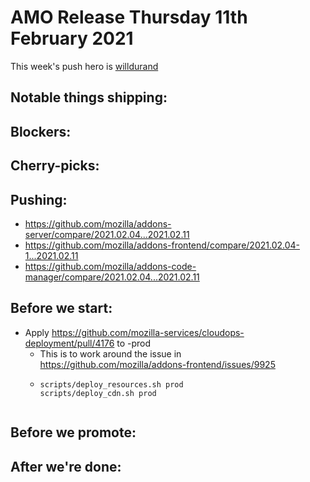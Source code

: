 
# AMO Release Thursday 11th February 2021

This week's push hero is [willdurand](https://github.com/willdurand)

## Notable things shipping:

## Blockers:

## Cherry-picks:

## Pushing:

- https://github.com/mozilla/addons-server/compare/2021.02.04...2021.02.11
- https://github.com/mozilla/addons-frontend/compare/2021.02.04-1...2021.02.11
- https://github.com/mozilla/addons-code-manager/compare/2021.02.04...2021.02.11

## Before we start:
* Apply https://github.com/mozilla-services/cloudops-deployment/pull/4176 to -prod
  * This is to work around the issue in https://github.com/mozilla/addons-frontend/issues/9925
  * ```
    scripts/deploy_resources.sh prod
    scripts/deploy_cdn.sh prod
  ```

## Before we promote:

## After we're done:

